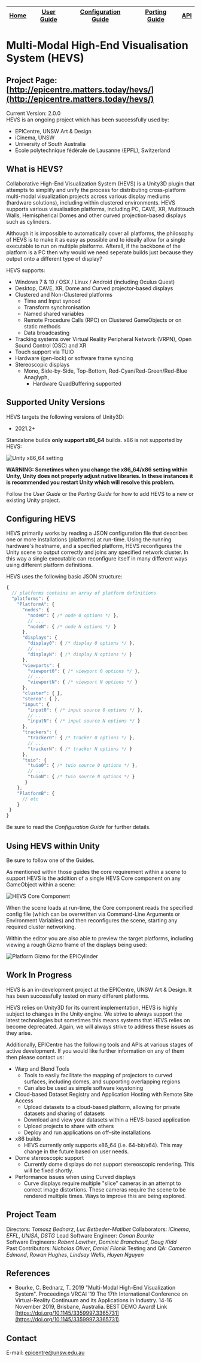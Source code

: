 | [Home](https://github.com/EPICentreUNSW/hevs/) | [User Guide](Documentation~/UserGuide.md) | [Configuration Guide](Documentation~/ConfigGuide.md) | [Porting Guide](Documentation~/PortingGuide.md) | [API](Documentation~/API.md) |
|-|-|-|-|-|
# Multi-Modal High-End Visualisation System (HEVS)
## Project Page: [http://epicentre.matters.today/hevs/](http://epicentre.matters.today/hevs/)

Current Version: 2.0.0  
HEVS is an ongoing project which has been successfully used by:

* EPICentre, UNSW Art & Design
* iCinema, UNSW
* University of South Australia
* École polytechnique fédérale de Lausanne (EPFL), Switzerland

## What is HEVS?

Collaborative High-End Visualization System (HEVS) is a Unity3D plugin that attempts to simplify and unify the process for distributing cross-platform multi-modal visualization projects across various display mediums (hardware solutions), including within clustered environments.
HEVS supports various visualisation platforms, including PC, CAVE, XR, Multitouch Walls, Hemispherical Domes and other curved projection-based displays such as cylinders.

Although it is impossible to automatically cover all platforms, the philosophy of HEVS is to make it as easy as possible and to ideally allow for a single executable to run on multiple platforms. Afterall, if the backbone of the platform is a PC then why would we need seperate builds just because they output onto a different type of display?

HEVS supports:

* Windows 7 & 10 / OSX / Linux / Android (including Oculus Quest)
* Desktop, CAVE, XR, Dome and Curved projector-based displays
* Clustered and Non-Clustered platforms
	* Time and Input synced
	* Transform synchronisation
	* Named shared variables
	* Remote Procedure Calls (RPC) on Clustered GameObjects or on static methods
    * Data broadcasting
* Tracking systems over Virtual Reality Peripheral Network (VRPN), Open Sound Control (OSC) and XR
* Touch support via TUIO
* Hardware (gen-lock) or software frame syncing
* Stereoscopic displays
  * Mono, Side-by-Side, Top-Bottom, Red-Cyan/Red-Green/Red-Blue Anaglyph, 
	* Hardware QuadBuffering supported

## Supported Unity Versions

HEVS targets the following versions of Unity3D:

* 2021.2+

Standalone builds **only support x86_64** builds. x86 is not supported by HEVS:

![Unity x86_64 setting](Documentation~/images/x86_64.png)

**WARNING: Sometimes when you change the x86_64/x86 setting within Unity, Unity does not properly adjust native libraries. In these instances it is recommended you restart Unity which will resolve this problem.**

Follow the *User Guide* or the *Porting Guide* for how to add HEVS to a new or existing Unity project.

## Configuring HEVS

HEVS primarily works by reading a JSON configuration file that describes one or more installations (platforms) at run-time. Using the running hardware's hostname, and a specified platform, HEVS reconfigures the Unity scene to output correctly and joins any specified network cluster.
In this way a single executable can reconfigure itself in many different ways using different platform definitions.

HEVS uses the following basic JSON structure:

```javascript
{
  // platforms contains an array of platform definitions
  "platforms": {
    "PlatformA": {
      "nodes": {
        "node0": { /* node 0 options */ },
        // ...
        "nodeN": { /* node N options */ }
      },
      "displays": {
        "display0": { /* display 0 options */ },
        // ...
        "displayN": { /* display N options */ }
      },
      "viewports": {
        "viewport0": { /* viewport 0 options */ },
        // ...
        "viewportN": { /* viewport N options */ }
      },
      "cluster": { },
      "stereo": { },
      "input": {
        "input0": { /* input source 0 options */ },
        // ...
        "inputN": { /* input source N options */ }
      },
      "trackers": {
        "tracker0": { /* tracker 0 options */ },
        // ...
        "trackerN": { /* tracker N options */ }
      },
      "tuio": {
        "tuio0": { /* tuio source 0 options */ },
        // ...
        "tuioN": { /* tuio source N options */ }
       }
    },
    "PlatformB": {
      // etc
    }
 }
}
```

Be sure to read the *Configuration Guide* for further details.

## Using HEVS within Unity

Be sure to follow one of the Guides.

As mentioned within those guides the core requirement within a scene to support HEVS is the addition of a single HEVS Core component on any GameObject within a scene:

![HEVS Core Component](Documentation~/images/hevs_core_component.png)

When the scene loads at run-time, the Core component reads the specified config file (which can be overwritten via Command-Line Arguments or Environment Variables) and then reconfigures the scene, starting any required cluster networking.

Within the editor you are also able to preview the target platforms, including viewing a rough Gizmo frame of the displays being used:

![Platform Gizmo for the EPICylinder](Documentation~/images/platformgizmos.png)

## Work In Progress

HEVS is an in-development project at the EPICentre, UNSW Art & Design. It has been successfully tested on many different platforms. 

HEVS relies on Unity3D for its current implementation, HEVS is highly subject to changes in the Unity engine. We strive to always support the latest technologies but sometimes this means systems that HEVS relies on become deprecated. Again, we will always strive to address these issues as they arise.

Additionally, EPICentre has the following tools and APIs at various stages of active development. If you would like further information on any of them then please contact us:

* Warp and Blend Tools
	* Tools to easily facilitate the mapping of projectors to curved surfaces, including domes, and supporting overlapping regions
	* Can also be used as simple software keystoning
* Cloud-based Dataset Registry and Application Hosting with Remote Site Access
	* Upload datasets to a cloud-based platform, allowing for private datasets and sharing of datasets
	* Download and view your datasets within a HEVS-based application
  * Upload projects to share with others
  * Deploy and run applications on off-site installations
* x86 builds
	* HEVS currently only supports x86_64 (i.e. 64-bit/x64). This may change in the future based on user needs.
* Dome stereoscopic support
	* Currently dome displays do not support stereoscopic rendering. This will be fixed shortly.
* Performance issues when using Curved displays
	* Curve displays require multiple "slice" cameras in an attempt to correct image distortions. These cameras require the scene to be rendered multiple times. Ways to improve this are being explored.
        
## Project Team

Directors: *Tomasz Bednarz*, *Luc Betbeder-Matibet*
Collaborators: *iCinema*, *EFFL*, *UNISA*, *DSTG*
Lead Software Engineer: *Conan Bourke*  
Software Engineers: *Robert Lawther*, *Dominic Branchaud*, *Doug Kidd*  
Past Contributors: *Nicholas Oliver*, *Daniel Filonik*
Testing and QA: *Cameron Edmond*, *Rowan Hughes*, *Lindsay Wells*, *Huyen Nguyen*

## References

* Bourke, C. Bednarz, T. 2019 "Multi-Modal High-End Visualization System". Proceedings VRCAI '19 The 17th International Conference on Virtual-Reality Continuum and its Applications in Industry. 14-16 November 2019, Brisbane, Australia. BEST DEMO Award! Link [https://doi.org/10.1145/3359997.3365731](https://doi.org/10.1145/3359997.3365731). 

## Contact

E-mail: epicentre@unsw.edu.au
